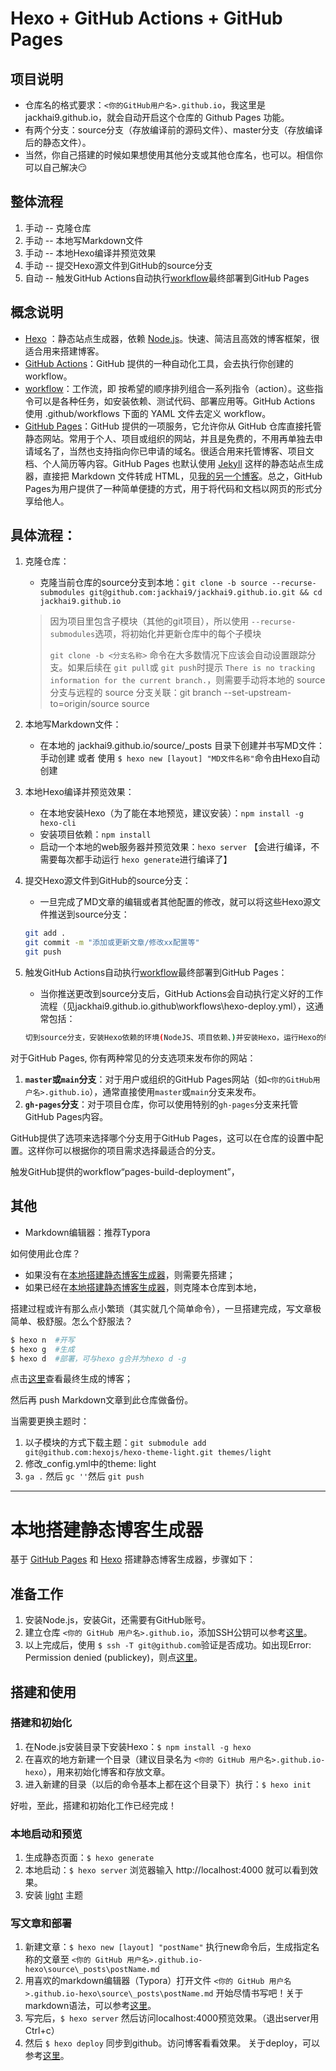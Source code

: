 # Hexo + GitHub Actions + GitHub Pages

## 项目说明

- 仓库名的格式要求：`<你的GitHub用户名>.github.io`，我这里是jackhai9.github.io，就会自动开启这个仓库的 Github Pages 功能。
- 有两个分支：source分支（存放编译前的源码文件）、master分支（存放编译后的静态文件）。
- 当然，你自己搭建的时候如果想使用其他分支或其他仓库名，也可以。相信你可以自己解决:smirk:

## 整体流程

1. 手动 -- 克隆仓库
2. 手动 -- 本地写Markdown文件
3. 手动 -- 本地Hexo编译并预览效果
4. 手动 -- 提交Hexo源文件到GitHub的source分支
5. 自动 -- 触发GitHub Actions自动执行[workflow](https://github.com/jackhai9/jackhai9.github.io/blob/source/.github/workflows/hexo-deploy.yml)最终部署到GitHub Pages

## 概念说明

- [Hexo](https://github.com/hexojs/hexo) ：静态站点生成器，依赖 [Node.js](https://nodejs.cn/)。快速、简洁且高效的博客框架，很适合用来搭建博客。
- [GitHub Actions](https://docs.github.com/en/actions)：GitHub 提供的一种自动化工具，会去执行你创建的 workflow。
- [workflow](https://docs.github.com/en/actions/using-workflows/about-workflows)：工作流，即 按希望的顺序排列组合一系列指令（action）。这些指令可以是各种任务，如安装依赖、测试代码、部署应用等。GitHub Actions 使用 .github/workflows 下面的 YAML 文件去定义 workflow。
- [GitHub Pages](https://pages.github.com/)：GitHub 提供的一项服务，它允许你从 GitHub 仓库直接托管静态网站。常用于个人、项目或组织的网站，并且是免费的，不用再单独去申请域名了，当然也支持指向你已申请的域名。很适合用来托管博客、项目文档、个人简历等内容。GitHub Pages 也默认使用 [Jekyll](https://github.com/jekyll/jekyll) 这样的静态站点生成器，直接把 Markdown 文件转成 HTML，见[我的另一个博客](https://github.com/jackhai9/blog)。总之，GitHub Pages为用户提供了一种简单便捷的方式，用于将代码和文档以网页的形式分享给他人。

## 具体流程：

1. 克隆仓库：

   - 克隆当前仓库的source分支到本地：`git clone -b source --recurse-submodules git@github.com:jackhai9/jackhai9.github.io.git && cd jackhai9.github.io`

   > 因为项目里包含子模块（其他的git项目），所以使用 `--recurse-submodules`选项，将初始化并更新仓库中的每个子模块
   >
   > `git clone -b <分支名称>` 命令在大多数情况下应该会自动设置跟踪分支。如果后续在 `git pull`或 `git push`时提示 `There is no tracking information for the current branch.`，则需要手动将本地的 source 分支与远程的 source 分支关联：git branch --set-upstream-to=origin/source source

2. 本地写Markdown文件：

   - 在本地的 jackhai9.github.io/source/_posts 目录下创建并书写MD文件：手动创建 或者 使用 `$ hexo new [layout] "MD文件名称"`命令由Hexo自动创建

3. 本地Hexo编译并预览效果：

   - 在本地安装Hexo（为了能在本地预览，建议安装）：`npm install -g hexo-cli`
   - 安装项目依赖：`npm install`
   - 启动一个本地的web服务器并预览效果：`hexo server` 【会进行编译，不需要每次都手动运行 `hexo generate`进行编译了】

4. 提交Hexo源文件到GitHub的source分支：

   - 一旦完成了MD文章的编辑或者其他配置的修改，就可以将这些Hexo源文件推送到source分支：

   ```bash
   git add .
   git commit -m "添加或更新文章/修改xx配置等"
   git push
   ```

5. 触发GitHub Actions自动执行[workflow](https://github.com/jackhai9/jackhai9.github.io/blob/source/.github/workflows/hexo-deploy.yml)最终部署到GitHub Pages：

   - 当你推送更改到source分支后，GitHub Actions会自动执行定义好的工作流程（见jackhai9.github.io\.github\workflows\hexo-deploy.yml），这通常包括：

   ```bash
   切到source分支，安装Hexo依赖的环境(NodeJS、项目依赖、)并安装Hexo，运行Hexo的编译指令会把当前source分支的源码编译成静态文件输出到public目录，再用[actions-gh-pages](https://github.com/peaceiris/actions-gh-pages)把public目录中的静态文件提交到master分支并部署到 GitHub Pages 页面
   ```



对于GitHub Pages, 你有两种常见的分支选项来发布你的网站：

1. **`master`或`main`分支**：对于用户或组织的GitHub Pages网站（如`<你的GitHub用户名>.github.io`），通常直接使用`master`或`main`分支来发布。
2. **`gh-pages`分支**：对于项目仓库，你可以使用特别的`gh-pages`分支来托管GitHub Pages内容。

GitHub提供了选项来选择哪个分支用于GitHub Pages，这可以在仓库的设置中配置。这样你可以根据你的项目需求选择最适合的分支。

触发GitHub提供的workflow“pages-build-deployment”，

## 其他

- Markdown编辑器：推荐Typora



如何使用此仓库？

- 如果没有在[本地搭建静态博客生成器](#本地搭建静态博客生成器)，则需要先搭建；
- 如果已经在[本地搭建静态博客生成器](#本地搭建静态博客生成器)，则克隆本仓库到本地，

搭建过程或许有那么点小繁琐（其实就几个简单命令），一旦搭建完成，写文章极简单、极舒服。怎么个舒服法？

```bash
$ hexo n  #开写
$ hexo g  #生成
$ hexo d  #部署，可与hexo g合并为hexo d -g
```

点击[这里](https://jackhai9.github.io)查看最终生成的博客；

然后再 push Markdown文章到此仓库做备份。

当需要更换主题时：

1. 以子模块的方式下载主题：`git submodule add git@github.com:hexojs/hexo-theme-light.git themes/light`
2. 修改_config.yml中的theme: light
3. `ga .` 然后 `gc ''`然后 `git push`

---

# 本地搭建静态博客生成器

基于 [GitHub Pages](https://pages.github.com/) 和 [Hexo](https://hexo.io/zh-cn/) 搭建静态博客生成器，步骤如下：

## 准备工作

1. 安装Node.js，安装Git，还需要有GitHub账号。
2. 建立仓库 `<你的 GitHub 用户名>.github.io`，添加SSH公钥可以参考[这里](https://docs.github.com/zh/authentication/connecting-to-github-with-ssh)。
3. 以上完成后，使用 `$ ssh -T git@github.com`验证是否成功。如出现Error: Permission denied (publickey)，则点[这里](https://docs.github.com/zh/authentication/troubleshooting-ssh/error-permission-denied-publickey)。

## 搭建和使用

### 搭建和初始化

1. 在Node.js安装目录下安装Hexo：`$ npm install -g hexo`
2. 在喜欢的地方新建一个目录（建议目录名为 `<你的 GitHub 用户名>.github.io-hexo`），用来初始化博客和存放文章。
3. 进入新建的目录（以后的命令基本上都在这个目录下）执行：`$ hexo init`

好啦，至此，搭建和初始化工作已经完成！

### 本地启动和预览

1. 生成静态页面：`$ hexo generate`
2. 本地启动：`$ hexo server`  浏览器输入 http://localhost:4000 就可以看到效果。
3. 安装 [light](https://github.com/hexojs/hexo-theme-light) 主题

### 写文章和部署

1. 新建文章：`$ hexo new [layout] "postName"` 执行new命令后，生成指定名称的文章至 `<你的 GitHub 用户名>.github.io-hexo\source\_posts\postName.md`
2. 用喜欢的markdown编辑器（Typora）打开文件 `<你的 GitHub 用户名>.github.io-hexo\source\_posts\postName.md` 开始尽情书写吧！关于markdown语法，可以参考[这里](https://markdown.com.cn/editor/)。
3. 写完后，`$ hexo server`  然后访问localhost:4000预览效果。（退出server用Ctrl+c）
4. 然后 `$ hexo deploy` 同步到github。访问博客看看效果。 关于deploy，可以参考[这里](https://hexo.io/zh-cn/docs/commands#deploy)。
